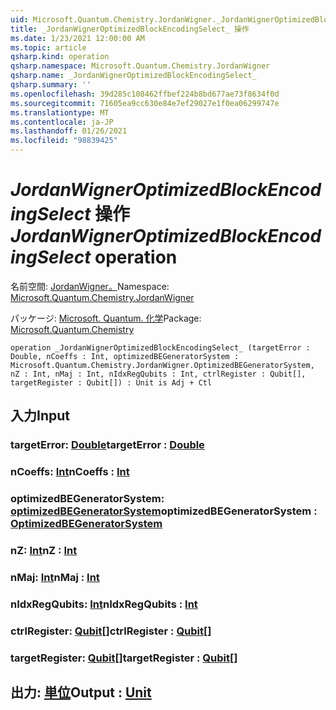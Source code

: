 ```yaml
---
uid: Microsoft.Quantum.Chemistry.JordanWigner._JordanWignerOptimizedBlockEncodingSelect_
title: _JordanWignerOptimizedBlockEncodingSelect_ 操作
ms.date: 1/23/2021 12:00:00 AM
ms.topic: article
qsharp.kind: operation
qsharp.namespace: Microsoft.Quantum.Chemistry.JordanWigner
qsharp.name: _JordanWignerOptimizedBlockEncodingSelect_
qsharp.summary: ''
ms.openlocfilehash: 39d285c108462ffbef224b8bd677ae73f8634f0d
ms.sourcegitcommit: 71605ea9cc630e84e7ef29027e1f0ea06299747e
ms.translationtype: MT
ms.contentlocale: ja-JP
ms.lasthandoff: 01/26/2021
ms.locfileid: "98839425"
---
```

# <a name="_jordanwigneroptimizedblockencodingselect_-operation"></a><span data-ttu-id="c811b-102">_JordanWignerOptimizedBlockEncodingSelect_ 操作</span><span class="sxs-lookup"><span data-stu-id="c811b-102">_JordanWignerOptimizedBlockEncodingSelect_ operation</span></span>

<span data-ttu-id="c811b-103">名前空間: [JordanWigner。](xref:Microsoft.Quantum.Chemistry.JordanWigner)</span><span class="sxs-lookup"><span data-stu-id="c811b-103">Namespace: [Microsoft.Quantum.Chemistry.JordanWigner](xref:Microsoft.Quantum.Chemistry.JordanWigner)</span></span>

<span data-ttu-id="c811b-104">パッケージ: [Microsoft. Quantum. 化学](https://nuget.org/packages/Microsoft.Quantum.Chemistry)</span><span class="sxs-lookup"><span data-stu-id="c811b-104">Package: [Microsoft.Quantum.Chemistry](https://nuget.org/packages/Microsoft.Quantum.Chemistry)</span></span>




```qsharp
operation _JordanWignerOptimizedBlockEncodingSelect_ (targetError : Double, nCoeffs : Int, optimizedBEGeneratorSystem : Microsoft.Quantum.Chemistry.JordanWigner.OptimizedBEGeneratorSystem, nZ : Int, nMaj : Int, nIdxRegQubits : Int, ctrlRegister : Qubit[], targetRegister : Qubit[]) : Unit is Adj + Ctl
```


## <a name="input"></a><span data-ttu-id="c811b-105">入力</span><span class="sxs-lookup"><span data-stu-id="c811b-105">Input</span></span>

### <a name="targeterror--double"></a><span data-ttu-id="c811b-106">targetError: [Double](xref:microsoft.quantum.lang-ref.double)</span><span class="sxs-lookup"><span data-stu-id="c811b-106">targetError : [Double](xref:microsoft.quantum.lang-ref.double)</span></span>




### <a name="ncoeffs--int"></a><span data-ttu-id="c811b-107">nCoeffs: [Int](xref:microsoft.quantum.lang-ref.int)</span><span class="sxs-lookup"><span data-stu-id="c811b-107">nCoeffs : [Int](xref:microsoft.quantum.lang-ref.int)</span></span>




### <a name="optimizedbegeneratorsystem--optimizedbegeneratorsystem"></a><span data-ttu-id="c811b-108">optimizedBEGeneratorSystem: [optimizedBEGeneratorSystem](xref:Microsoft.Quantum.Chemistry.JordanWigner.OptimizedBEGeneratorSystem)</span><span class="sxs-lookup"><span data-stu-id="c811b-108">optimizedBEGeneratorSystem : [OptimizedBEGeneratorSystem](xref:Microsoft.Quantum.Chemistry.JordanWigner.OptimizedBEGeneratorSystem)</span></span>




### <a name="nz--int"></a><span data-ttu-id="c811b-109">nZ: [Int](xref:microsoft.quantum.lang-ref.int)</span><span class="sxs-lookup"><span data-stu-id="c811b-109">nZ : [Int](xref:microsoft.quantum.lang-ref.int)</span></span>




### <a name="nmaj--int"></a><span data-ttu-id="c811b-110">nMaj: [Int](xref:microsoft.quantum.lang-ref.int)</span><span class="sxs-lookup"><span data-stu-id="c811b-110">nMaj : [Int](xref:microsoft.quantum.lang-ref.int)</span></span>




### <a name="nidxregqubits--int"></a><span data-ttu-id="c811b-111">nIdxRegQubits: [Int](xref:microsoft.quantum.lang-ref.int)</span><span class="sxs-lookup"><span data-stu-id="c811b-111">nIdxRegQubits : [Int](xref:microsoft.quantum.lang-ref.int)</span></span>




### <a name="ctrlregister--qubit"></a><span data-ttu-id="c811b-112">ctrlRegister: [Qubit](xref:microsoft.quantum.lang-ref.qubit)[]</span><span class="sxs-lookup"><span data-stu-id="c811b-112">ctrlRegister : [Qubit](xref:microsoft.quantum.lang-ref.qubit)[]</span></span>




### <a name="targetregister--qubit"></a><span data-ttu-id="c811b-113">targetRegister: [Qubit](xref:microsoft.quantum.lang-ref.qubit)[]</span><span class="sxs-lookup"><span data-stu-id="c811b-113">targetRegister : [Qubit](xref:microsoft.quantum.lang-ref.qubit)[]</span></span>





## <a name="output--unit"></a><span data-ttu-id="c811b-114">出力: [単位](xref:microsoft.quantum.lang-ref.unit)</span><span class="sxs-lookup"><span data-stu-id="c811b-114">Output : [Unit](xref:microsoft.quantum.lang-ref.unit)</span></span>


